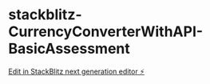 # stackblitz-CurrencyConverterWithAPI-BasicAssessment

[Edit in StackBlitz next generation editor ⚡️](https://stackblitz.com/~/github.com/kaiser-shah/stackblitz-CurrencyConverterWithAPI-BasicAssessment)
